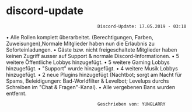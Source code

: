 # discord-update
                                       Discord-Update: 17.05.2019 - 03:10


• Alle Rollen komplett überarbeitet.
(Berechtigungen, Farben, Zuweisungen),Normale Mitglieder haben nun die Erlaubnis zu Soforteinladungen.
• Gäste bzw. nicht freigeschaltete Mitglieder haben
keinen Zugriff ausser auf Support & normale Discord-Informationen.
• 5 weitere Öffentliche Lobbys hinzugefügt.
• 5 weitere Gaming Lobbys hinzugefügt.
• "Support" wurde hinzugefügt.
• 4 weitere Musik Lobbys hinzugefügt.
• 2 neue Plugins hinzugefügt (Nachtbot; sorgt am Nacht für Spams, Beleidigungen: Bad-Worldfilter & Levelbot; Levelups durchs Schreiben im "Chat & Fragen"-Kanal).
• Alle vergebenen Bans wurden entfernt.


                                       Geschrieben von: YUNGLARRY

